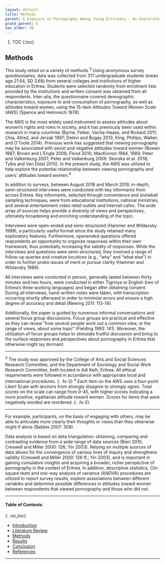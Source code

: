 ```yaml
---
layout: default
title: Methods
parent: § Exposure to Pornography Among Young Eritreans - An Exploratory Study  
grand_parent: E 
nav_order: 30 
---
```

<style>
.dont-break-out {
  /* These are technically the same, but use both */
  overflow-wrap: break-word;
  word-wrap: break-word;

     -ms-word-break: break-all;
  /* This is the dangerous one in WebKit, as it breaks things wherever */
  word-break: break-all;
  /* Instead use this non-standard one: */
  word-break: break-word;
}

.youtube-container {
    position: relative;
    width: 100%;
    height: 0;
    padding-bottom: 56.25%;
}
.youtube-video {
    position: absolute;
    top: 0;
    left: 0;
    width: 100%;
    height: 100%;
}

</style>

<div class="dont-break-out" markdown="1">

1. TOC
{:toc}

## Methods
This study relied on a variety of methods.<sup>3</sup> Using anonymous survey questionnaires, data was collected from 317 undergraduate students (mean age 21.64, SD 3.68) from several colleges and institutions of higher education in Eritrea. Students were selected randomly from enrolment lists provided by the institutions and written consent was obtained from all respondents. Inter-alia, the questionnaire covered demographic characteristics, exposure to and consumption of pornography, as well as attitudes toward women, using the 15-item *Attitudes Toward Women Scale* (AWS) (Spence and Helmreich 1978).

The AWS is the most widely used instrument to assess attitudes about women’s rights and roles in society, and it has previously been used within research in many countries (Byrne, Felker, Vacha-Haase, and Rickard 2011; Chia, Allred, and Jerzak 1997; Delevi and Bugay 2013; King, Phillips, Walker, and O’Toole 2014). Previous work has suggested that viewing pornography may be associated with sexist and negative attitudes toward women (Bowen 1987; Brown and L’Engle 2009; Flood 2010; MacKinnon 1984, 1989; Peter and Valkenburg 2007; Peter and Valkenburg 2009; Skorska et al. 2018; Tylka and Van Diest 2015). In the present study, the AWS was utilized to help explore the potential relationship between viewing pornography and users’ attitudes toward women.<sup>4</sup>

In addition to surveys, between August 2018 and March 2019, in-depth, semi-structured interviews were conducted with key informants from across Eritrea. Key informants, selected through convenience and snowball sampling techniques, were from educational institutions, national ministries, and several entertainment video retail outlets and Internet cafes. The wide array of sources helps provide a diversity of views and perspectives, ultimately broadening and enriching understanding of the topic.

Interviews were open-ended and semi-structured (Hammer and Wildavsky 1989), a particularly useful format since the study retained many exploratory features. Furthermore, openended questions offered respondents an opportunity to organize responses within their own framework, thus potentially increasing the validity of responses. While the interviews and questions were semi-structured, they involved a range of follow-up queries and creative locutions (e.g., “why” and “what else”) in order to further probe issues of merit or pursue clarity (Hammer and Wildavsky 1989).

All interviews were conducted in person, generally lasted between thirty minutes and two hours, were conducted in either Tigrinya or English (two of Eritrea’s three working languages) and began after obtaining consent. During all interviews, hand-written notes were taken, with transcription occurring shortly afterward in order to minimize errors and ensure a high degree of accuracy and detail (Newing 2011: 113-14).

Additionally, the paper is guided by numerous informal conversations and several focus group discussions. Focus groups are practical and effective as they can reveal “how several people work out a common view, or the range of views, about some topic” (Fielding 1993: 141). Moreover, the utilization of focus groups helps to stimulate fruitful discussion and bring to the surface responses and perspectives about pornography in Eritrea that otherwise might lay dormant.

***
<sup>3</sup> The study was approved by the College of Arts and Social Sciences Research Committee, and the Department of Sociology and Social Work Research Committee, both located in Adi Keih, Eritrea. All ethical requirements were followed in accordance with appropriate local and international procedures. 
{: .fs-2}
<sup>4</sup> Each item on the AWS uses a four-point Likert Scale with anchors from *strongly disagree* to *strongly agree*. Total scores on the scale can range from 0-45, with higher scores indicating a more positive, egalitarian attitude toward women. Scores for items that were negatively worded are reordered.
{: .fs-2}
***

For example, participants, on the basis of engaging with others, may be able to articulate more clearly their thoughts or views than they otherwise might if alone (Babbie 2007: 308).

Data analysis is based on data triangulation: obtaining, comparing and contrasting evidence from a wide range of data sources (Bieri 2010; Creswell and Miller 2000: 126; Yin 2003). Relying on multiple sources of data allows for the convergence of various lines of inquiry and strengthens validity (Creswell and Miller 2000: 126 ff.; Yin 2003), and is important in gaining cumulative insights and acquiring a broader, richer perspective of pornography in the context of Eritrea. In addition, descriptive statistics, Chi-square tests and one-way analysis of variance (ANOVA) procedures are utilized to report survey results, explore associations between different variables and determine possible differences in attitudes toward women between respondents that viewed pornography and those who did not.

***

#### Table of Contents
{: .no_toc}

<ul><li> <a href="/docs/E/Exposure-to-Pornography-Among-Young-Eritreans-An-Exploratory-Study-1/">Introduction</a></li><li> <a href="/docs/E/Exposure-to-Pornography-Among-Young-Eritreans-An-Exploratory-Study-2/">Literature Review</a></li><li> <a href="/docs/E/Exposure-to-Pornography-Among-Young-Eritreans-An-Exploratory-Study-3/">Methods</a></li><li> <a href="/docs/E/Exposure-to-Pornography-Among-Young-Eritreans-An-Exploratory-Study-4/">Results</a></li><li> <a href="/docs/E/Exposure-to-Pornography-Among-Young-Eritreans-An-Exploratory-Study-5/">Conclusion</a></li><li> <a href="/docs/E/Exposure-to-Pornography-Among-Young-Eritreans-An-Exploratory-Study-6/">References</a></li></ul>

***

</div>
